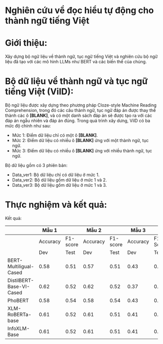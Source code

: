 # Nghiên cứu về đọc hiểu tự động cho thành ngữ tiếng Việt  
# Giới thiệu:  
  Xây dựng bộ ngữ liệu về thành ngữ, tục ngữ tiếng Việt và nghiên cứu bộ ngữ liệu đã tạo với các mô hình LLMs như BERT và các biến thể của chúng.  
# Bộ dữ liệu về thành ngữ và tục ngữ tiếng Việt (ViID):  
  Bộ ngữ liệu được xây dựng theo phương pháp Cloze-style Machine Reading Comprehension, trong đó các câu thành ngữ, tục ngữ đáp án được thay thế thành các ô **[BLANK]**, và có một danh sách đáp án sẽ được tạo ra với các đáp án ngẫu nhiên và đáp án đúng.
  Trong quá trình xây dưng, ViID có ba mức độ chính như sau:  
  - Mức 1: Điểm dữ liệu chỉ có một ô **[BLANK]**.  
  - Mức 2: Điểm dữ liệu có nhiều ô **[BLANK]** ứng với một thành ngữ, tục ngữ.
  - Mức 3: Điểm dữ liệu có nhiều ô **[BLANK]** ứng với nhiều thành ngữ, tục ngữ.

  Bộ dữ liệu gồm có 3 phiên bản:
  - Data_ver1: Bộ dữ liệu chỉ có dữ liệu ở mức 1.
  - Data_ver2: Bộ dữ liệu gồm dữ liệu ở mức 1 và 2.
  - Data_ver3: Bộ dữ liệu gồm dữ liệu ở mức 1 và 3.
# Thực nghiệm và kết quả:
  Kết quả:

|                           | Mẫu 1         |                 | Mẫu 2         |                 | Mẫu 3         |                 |
|---------------------------|---------------|-----------------|---------------|-----------------|---------------|-----------------|
|                           | Accuracy      | F1-score        | Accuracy      | F1-score        | Accuracy      | F1-Score        |
|                           | Dev | Test    | Dev | Test      | Dev | Test    | Dev | Test      | Dev | Test    | Dev | Test      |
| BERT-Multiligual-Cased    | 0.58 | 0.51   | 0.57 | 0.51     | 0.43 | 0.39   | 0.42 | 0.38     | 0.40 | 0.34   | 0.40 | 0.33     |
| DistilBERT-Base-VI-Cased  | 0.62 | 0.52   | 0.62 | 0.52     | 0.37 | 0.38   | 0.36 | 0.38     | 0.37 | 0.38   | 0.37 | 0.38     |
| PhoBERT                   | 0.58 | 0.54   | 0.58 | 0.54     | 0.43 | 0.38   | 0.43 | 0.38     | 0.38 | 0.36   | 0.38 | 0.36     |
| XLM-RoBERTa-base          | 0.61 | 0.52   | 0.61 | 0.51     | 0.41 | 0.41   | 0.41 | 0.40     | 0.39 | 0.36   | 0.39 | 0.36     |
| InfoXLM-Base              | 0.61 | 0.52   | 0.61 | 0.51     | 0.41 | 0.41   | 0.41 | 0.40     | 0.39 | 0.36   | 0.39 | 0.36     |

    

